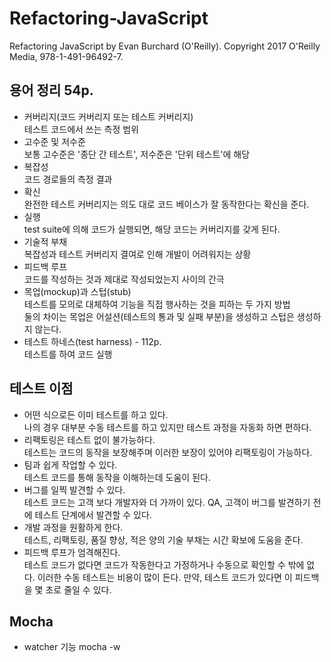 # Refactoring-JavaScript

Refactoring JavaScript by Evan Burchard (O'Reilly). Copyright 2017 O'Reilly Media, 978-1-491-96492-7.

## 용어 정리 54p.

- 커버리지(코드 커버리지 또는 테스트 커버리지)  
  테스트 코드에서 쓰는 측정 범위
- 고수준 및 저수준  
  보통 고수준은 '종단 간 테스트', 저수준은 '단위 테스트'에 해당
- 복잡성  
  코드 경로들의 측정 결과
- 확신  
  완전한 테스트 커버리지는 의도 대로 코드 베이스가 잘 동작한다는 확신을 준다.
- 실행  
  test suite에 의해 코드가 실행되면, 해당 코드는 커버리지를 갖게 된다.
- 기술적 부채  
  복잡성과 테스트 커버리지 결여로 인해 개발이 어려워지는 상황
- 피드백 루프  
  코드를 작성하는 것과 제대로 작성되었는지 사이의 간극
- 목업(mockup)과 스텁(stub)  
  테스트를 모의로 대체하여 기능을 직접 행사하는 것을 피하는 두 가지 방법  
  둘의 차이는 목업은 어설션(테스트의 통과 및 실패 부분)을 생성하고 스텁은 생성하지 않는다.
- 테스트 하네스(test harness) - 112p.  
  테스트를 하여 코드 실행

## 테스트 이점

- 어떤 식으로든 이미 테스트를 하고 있다.  
  나의 경우 대부분 수동 테스트를 하고 있지만 테스트 과정을 자동화 하면 편하다.
- 리팩토링은 테스트 없이 불가능하다.  
  테스트는 코드의 동작을 보장해주며 이러한 보장이 있어야 리팩토링이 가능하다.
- 팀과 쉽게 작업할 수 있다.  
  테스트 코드를 통해 동작을 이해하는데 도움이 된다.
- 버그를 일찍 발견할 수 있다.  
  테스트 코드는 고객 보다 개발자와 더 가까이 있다. QA, 고객이 버그를 발견하기 전에 테스트 단계에서 발견할 수 있다.
- 개발 과정을 원활하게 한다.  
  테스트, 리팩토링, 품질 향상, 적은 양의 기술 부채는 시간 확보에 도움을 준다.
- 피드백 루프가 엄격해진다.  
  테스트 코드가 없다면 코드가 작동한다고 가정하거나 수동으로 확인할 수 밖에 없다. 이러한 수동 테스트는 비용이 많이 든다. 만약, 테스트 코드가 있다면 이 피드백을 몇 초로 줄일 수 있다.

## Mocha

- watcher 기능 mocha -w <file name>
